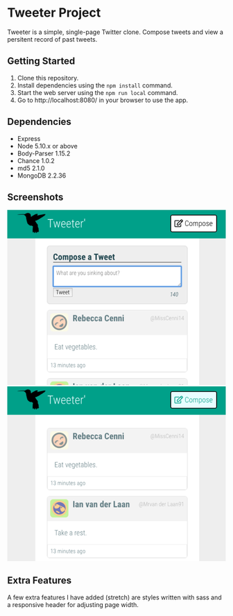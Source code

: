 # Tweeter Project

Tweeter is a simple, single-page Twitter clone. Compose tweets and view a persitent record of past tweets.

## Getting Started

1. Clone this repository.
2. Install dependencies using the `npm install` command.
3. Start the web server using the `npm run local` command.
4. Go to http://localhost:8080/ in your browser to use the app.

## Dependencies

- Express
- Node 5.10.x or above
- Body-Parser 1.15.2
- Chance 1.0.2
- md5 2.1.0
- MongoDB 2.2.36

## Screenshots

!["Screenshot of tweet compose box"](https://raw.githubusercontent.com/aaronrbg/tweeter/master/docs/screenshots/compose-tweet.png)
!["Screenshot of tweets"](https://raw.githubusercontent.com/aaronrbg/tweeter/master/docs/screenshots/tweets.png)

## Extra Features
A few extra features I have added (stretch) are styles written with sass and a responsive header for adjusting page width.
